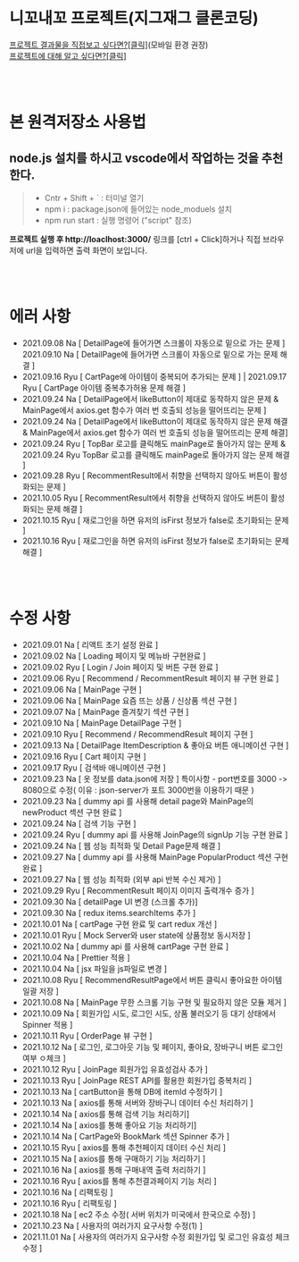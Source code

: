 # 니꼬내꼬 프로젝트(지그재그 클론코딩)

[프로젝트 결과물을 직접보고 싶다면?[클릭]]()(모바일 환경 권장)<br>
[프로젝트에 대해 알고 싶다면?[클릭]](https://grey-fairy-603.notion.site/1cab68a68dbe42308935d70d4a08e0bb)

<br>
<br>

# 본 원격저장소 사용법

## node.js 설치를 하시고 vscode에서 작업하는 것을 추천한다.

> - Cntr + Shift + ` : 터미널 열기
> - npm i : package.json에 들어있는 node_moduels 설치
> - npm run start : 실행 명령어 ("script" 참조)

**프로젝트 실행 후 http://loaclhost:3000/** 링크를 [ctrl + Click]하거나 직접 브라우저에 url을 입력하면 출력 화면이 보입니다.

<br>
<br>

# 에러 사항

- 2021.09.08 Na [ DetailPage에 들어가면 스크롤이 자동으로 밑으로 가는 문제 ] 2021.09.10 Na [ DetailPage에 들어가면 스크롤이 자동으로 밑으로 가는 문제 해결 ]
- 2021.09.16 Ryu [ CartPage에 아이템이 중복되어 추가되는 문제 ] | 2021.09.17 Ryu [ CartPage 아이템 중복추가허용 문제 해결 ]
- 2021.09.24 Na [ DetailPage에서 likeButton이 제대로 동작하지 않은 문제 & MainPage에서 axios.get 함수가 여러 번 호출되 성능을 떨어뜨리는 문제 ]
- 2021.09.24 Na [ DetailPage에서 likeButton이 제대로 동작하지 않은 문제 해결 & MainPage에서 axios.get 함수가 여러 번 호출되 성능을 떨어뜨리는 문제 해결]
- 2021.09.24 Ryu [ TopBar 로고를 클릭해도 mainPage로 돌아가지 않는 문제 & 2021.09.24 Ryu TopBar 로고를 클릭해도 mainPage로 돌아가지 않는 문제 해결 ]
- 2021.09.28 Ryu [ RecommentResult에서 취향을 선택하지 않아도 버튼이 활성화되는 문제 ]
- 2021.10.05 Ryu [ RecommentResult에서 취향을 선택하지 않아도 버튼이 활성화되는 문제 해결 ]
- 2021.10.15 Ryu [ 재로그인을 하면 유저의 isFirst 정보가 false로 초기화되는 문제 ]
- 2021.10.16 Ryu [ 재로그인을 하면 유저의 isFirst 정보가 false로 초기화되는 문제 해결 ]

<br>
<br>

# 수정 사항

- 2021.09.01 Na [ 리액트 초기 설정 완료 ]
- 2021.09.02 Na [ Loading 페이지 및 메뉴바 구현완료 ]
- 2021.09.02 Ryu [ Login / Join 페이지 및 버튼 구현 완료 ]
- 2021.09.06 Ryu [ Recommend / RecommentResult 페이지 뷰 구현 완료 ]
- 2021.09.06 Na [ MainPage 구현 ]
- 2021.09.06 Na [ MainPage 요즘 뜨는 상품 / 신상품 섹션 구현 ]
- 2021.09.07 Na [ MainPage 즐겨찾기 섹션 구현 ]
- 2021.09.10 Na [ MainPage DetailPage 구현 ]
- 2021.09.10 Ryu [ Recommend / RecommendResult 페이지 구현 ]
- 2021.09.13 Na [ DetailPage ItemDescription & 좋아요 버튼 애니메이션 구현 ]
- 2021.09.16 Ryu [ Cart 페이지 구현 ]
- 2021.09.17 Ryu [ 검색바 애니메이션 구현 ]
- 2021.09.23 Na [ 옷 정보를 data.json에 저장 ] 특이사항 - port번호를 3000 -> 8080으로 수정( 이유 : json-server가 포트 3000번을 이용하기 때문 )
- 2021.09.23 Na [ dummy api 를 사용해 detail page와 MainPage의 newProduct 섹션 구현 완료 ]
- 2021.09.24 Na [ 검색 기능 구현 ]
- 2021.09.24 Ryu [ dummy api 를 사용해 JoinPage의 signUp 기능 구현 완료 ]
- 2021.09.24 Na [ 웹 성능 최적화 및 Detail Page문제 해결 ]
- 2021.09.27 Na [ dummy api 를 사용해 MainPage PopularProduct 섹션 구현 완료 ]
- 2021.09.27 Na [ 웹 성능 최적화 (외부 api 반복 수신 제거) ]
- 2021.09.29 Ryu [ RecommentResult 페이지 이미지 출력개수 증가 ]
- 2021.09.30 Na [ detailPage UI 변경 (스크롤 추가)]
- 2021.09.30 Na [ redux items.searchItems 추가 ]
- 2021.10.01 Na [ cartPage 구현 완료 및 cart redux 개선 ]
- 2021.10.01 Ryu [ Mock Server와 user state에 상품정보 동시저장 ]
- 2021.10.02 Na [ dummy api 를 사용해 cartPage 구현 완료 ]
- 2021.10.04 Na [ Prettier 적용 ]
- 2021.10.04 Na [ jsx 파일을 js파일로 변경 ]
- 2021.10.08 Ryu [ RecommendResultPage에서 버튼 클릭시 좋아요한 아이템 일괄 저장 ]
- 2021.10.08 Na [ MainPage 무한 스크롤 기능 구현 및 필요하지 않은 모듈 제거 ]
- 2021.10.09 Na [ 회원가입 시도, 로그인 시도, 상품 불러오기 등 대기 상태에서 Spinner 적용 ]
- 2021.10.11 Ryu [ OrderPage 뷰 구현 ]
- 2021.10.12 Na [ 로그인, 로그아웃 기능 및 페이지, 좋아요, 장바구니 버튼 로그인 여부 ㅇ체크 ]
- 2021.10.12 Ryu [ JoinPage 회원가입 유효성검사 추가 ]
- 2021.10.13 Ryu [ JoinPage REST API를 활용한 회원가입 중복처리 ]
- 2021.10.13 Na [ cartButton을 통해 DB에 itemId 수정하기 ]
- 2021.10.13 Na [ axios를 통해 서버와 장바구니 데이터 수신 처리하기 ]
- 2021.10.14 Na [ axios를 통해 검색 기능 처리하기]
- 2021.10.14 Na [ axios를 통해 좋아요 기능 처리하기]
- 2021.10.14 Na [ CartPage와 BookMark 섹션 Spinner 추가 ]
- 2021.10.15 Ryu [ axios를 통해 추천페이지 데이터 수신 처리 ]
- 2021.10.15 Na [ axios를 통해 구매하기 기능 처리하기 ]
- 2021.10.16 Na [ axios를 통해 구매내역 출력 처리하기 ]
- 2021.10.16 Ryu [ axios를 통해 추천결과페이지 기능 처리 ]
- 2021.10.16 Na [ 리팩토링 ]
- 2021.10.16 Ryu [ 리팩토링 ]
- 2021.10.18 Na [ ec2 주소 수정( 서버 위치가 미국에서 한국으로 수정) ]
- 2021.10.23 Na [ 사용자의 여러가지 요구사항 수정(1) ]
- 2021.11.01 Na [ 사용자의 여러가지 요구사항 수정 회원가입 및 로그인 유효성 체크 수정 ]
